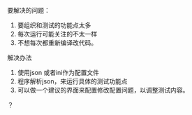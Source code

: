 

要解决的问题：

1. 要组织和测试的功能点太多
2. 每次运行可能关注的不太一样
3. 不想每次都重新编译改代码。



解决办法



1. 使用json 或者ini作为配置文件
2. 程序解析json，来运行具体的测试功能点
3. 可以做一个建议的界面来配置修改配置问题，以调整测试内容。



？

